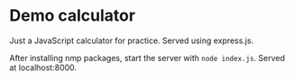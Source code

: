 # Demo calculator

Just a JavaScript calculator for practice. Served using express.js.

After installing nmp packages, start the server with `node index.js`. Served at localhost:8000.
